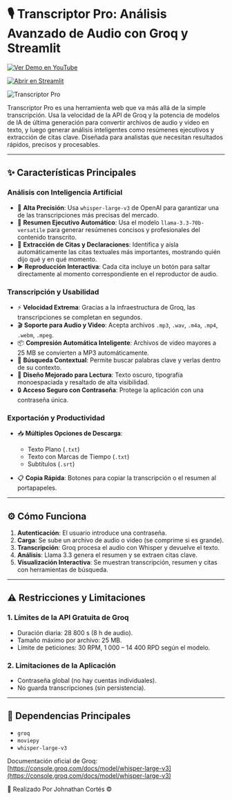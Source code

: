 # 🎙️ Transcriptor Pro: Análisis Avanzado de Audio con Groq y Streamlit

[![Ver Demo en YouTube](https://img.shields.io/badge/YouTube-FF0000?style=for-the-badge&logo=youtube&logoColor=white)](https://youtu.be/J0HS74nG--I)

[![Abrir en Streamlit](https://static.streamlit.io/badges/streamlit_badge_black_white.svg)](https://johnascriber.streamlit.app/)

![Transcriptor Pro](https://github.com/user-attachments/assets/b02ab74f-d210-40e5-b92e-4a831af668ee)

Transcriptor Pro es una herramienta web que va más allá de la simple transcripción. Usa la velocidad de la API de Groq y la potencia de modelos de IA de última generación para convertir archivos de audio y video en texto, y luego generar análisis inteligentes como resúmenes ejecutivos y extracción de citas clave. Diseñada para analistas que necesitan resultados rápidos, precisos y procesables.

---

## ✨ Características Principales

### Análisis con Inteligencia Artificial

* 🎯 **Alta Precisión**: Usa `whisper-large-v3` de OpenAI para garantizar una de las transcripciones más precisas del mercado.
* 📝 **Resumen Ejecutivo Automático**: Usa el modelo `llama-3.3-70b-versatile` para generar resúmenes concisos y profesionales del contenido transcrito.
* 💬 **Extracción de Citas y Declaraciones**: Identifica y aísla automáticamente las citas textuales más importantes, mostrando quién dijo qué y en qué momento.
* ▶️ **Reproducción Interactiva**: Cada cita incluye un botón para saltar directamente al momento correspondiente en el reproductor de audio.

### Transcripción y Usabilidad

* ⚡ **Velocidad Extrema**: Gracias a la infraestructura de Groq, las transcripciones se completan en segundos.
* 🎬 **Soporte para Audio y Video**: Acepta archivos `.mp3`, `.wav`, `.m4a`, `.mp4`, `.webm`, `.mpeg`.
* 📦 **Compresión Automática Inteligente**: Archivos de video mayores a 25 MB se convierten a MP3 automáticamente.
* 🔎 **Búsqueda Contextual**: Permite buscar palabras clave y verlas dentro de su contexto.
* 🎨 **Diseño Mejorado para Lectura**: Texto oscuro, tipografía monoespaciada y resaltado de alta visibilidad.
* 🔒 **Acceso Seguro con Contraseña**: Protege la aplicación con una contraseña única.

### Exportación y Productividad

* 📥 **Múltiples Opciones de Descarga**:

  * Texto Plano (`.txt`)
  * Texto con Marcas de Tiempo (`.txt`)
  * Subtítulos (`.srt`)
* 📋 **Copia Rápida**: Botones para copiar la transcripción o el resumen al portapapeles.

---

## ⚙️ Cómo Funciona

1. **Autenticación**: El usuario introduce una contraseña.
2. **Carga**: Se sube un archivo de audio o video (se comprime si es grande).
3. **Transcripción**: Groq procesa el audio con Whisper y devuelve el texto.
4. **Análisis**: Llama 3.3 genera el resumen y se extraen citas clave.
5. **Visualización Interactiva**: Se muestran transcripción, resumen y citas con herramientas de búsqueda.

---

## ⚠️ Restricciones y Limitaciones

### 1. Límites de la API Gratuita de Groq

* Duración diaria: 28 800 s (8 h de audio).
* Tamaño máximo por archivo: 25 MB.
* Límite de peticiones: 30 RPM, 1 000 – 14 400 RPD según el modelo.

### 2. Limitaciones de la Aplicación

* Contraseña global (no hay cuentas individuales).
* No guarda transcripciones (sin persistencia).

---

## 🧩 Dependencias Principales

* `groq`
* `moviepy`
* `whisper-large-v3`

Documentación oficial de Groq: [https://console.groq.com/docs/model/whisper-large-v3](https://console.groq.com/docs/model/whisper-large-v3)

🤖 Realizado Por Johnathan Cortés ©️
